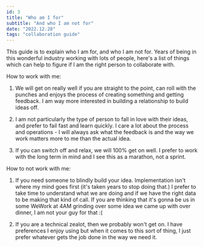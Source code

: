 ```yaml
---
id: 3
title: "Who am I for"
subtitle: "And who I am not for"
date: "2022.12.28"
tags: "collaboration guide"
---
```


This guide is to explain who I am for, and who I am not for. Years of being in this wonderful industry working with lots of people, here's a list of things which can help to figure if I am the right person to collaborate with.

How to work with me:

1) We will get on really well if you are straight to the point, can roll with the punches and enjoys the process of creating something and getting feedback. I am way more interested in building a relationship to build ideas off. 

2) I am not particularly the type of person to fall in love with their ideas, and prefer to fail fast and learn quickly. I care a lot about the process and operations - I will always ask what the feedback is and the way we work matters more to me than the actual idea. 

3) If you can switch off and relax, we will 100% get on well. I prefer to work with the long term in mind and I see this as a marathon, not a sprint. 


How to not work with me:

1) If you need someone to blindly build your idea. Implementation isn't where my mind goes first (it's taken years to stop doing that.) I prefer to take time to understand what we are doing and if we have the right data to be making that kind of call. If you are thinking that it's gonna be us in some WeWork at 4AM grinding over some idea we came up with over dinner, I am not your guy for that :(  

2) If you are a technical zealot, then we probably won't get on. I have preferences I enjoy using but when it comes to this sort of thing, I just prefer whatever gets the job done in the way we need it.